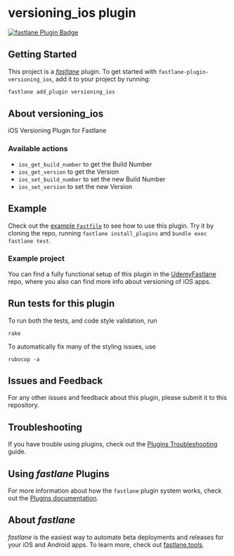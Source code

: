 # versioning_ios plugin

[![fastlane Plugin Badge](https://rawcdn.githack.com/fastlane/fastlane/master/fastlane/assets/plugin-badge.svg)](https://rubygems.org/gems/fastlane-plugin-versioning_ios)

## Getting Started

This project is a [_fastlane_](https://github.com/fastlane/fastlane) plugin. To get started with `fastlane-plugin-versioning_ios`, add it to your project by running:

```bash
fastlane add_plugin versioning_ios
```

## About versioning_ios

iOS Versioning Plugin for Fastlane

### Available actions
- `ios_get_build_number` to get the Build Number
- `ios_get_version` to get the Version
- `ios_set_build_number` to set the new Build Number
- `ios_set_version` to set the new Version

## Example

Check out the [example `Fastfile`](fastlane/Fastfile) to see how to use this plugin. Try it by cloning the repo, running `fastlane install_plugins` and `bundle exec fastlane test`.

### Example project

You can find a fully functional setup of this plugin in the [UdemyFastlane](https://github.com/igorlamos/udemyfastlane) repo, where you also can find more info about versioning of iOS apps.

## Run tests for this plugin

To run both the tests, and code style validation, run

```
rake
```

To automatically fix many of the styling issues, use
```
rubocop -a
```

## Issues and Feedback

For any other issues and feedback about this plugin, please submit it to this repository.

## Troubleshooting

If you have trouble using plugins, check out the [Plugins Troubleshooting](https://docs.fastlane.tools/plugins/plugins-troubleshooting/) guide.

## Using _fastlane_ Plugins

For more information about how the `fastlane` plugin system works, check out the [Plugins documentation](https://docs.fastlane.tools/plugins/create-plugin/).

## About _fastlane_

_fastlane_ is the easiest way to automate beta deployments and releases for your iOS and Android apps. To learn more, check out [fastlane.tools](https://fastlane.tools).
